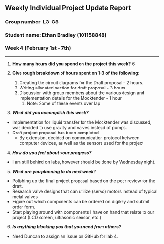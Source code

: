 ## Weekly Individual Project Update Report
### Group number: L3-G8
### Student name: Ethan Bradley (101158848)

### Week 4 (February 1st - 7th)
___
1. **How many hours did you spend on the project this week?** 6

2. **Give rough breakdown of hours spent on 1-3 of the following:**
   1. Creating the circuit diagrams for the Draft proposal - 2 hours.
   2. Writing allocated section for draft proposal - 3 hours
   3. Discussion with group members about the various design and implementation details for the Mocktender - 1 hour
      1. Note: Some of these events over lap
3. ***What did you accomplish this week?***
  - Implementation for liquid transfer for the Mocktender was discussed, was decided to use gravity and valves instead of pumps.
  - Draft project proposal has been completed
    - By extension, decided on communication protocol between computer devices, as well as the sensors used for the project
4. ***How do you feel about your progress?***
  - I am still behind on labs, however should be done by Wednesday night.
5. ***What are you planning to do next week***? 
  - Polishing up the final project proposal based on the peer review for the draft.
  - Research valve designs that can utilize (servo) motors instead of typical metal valves
  - Figure out which components can be ordered on digikey and submit order form.
  - Start playing around with components I have on hand that relate to our project (LCD screen, ultrasonic sensor, etc.)
6. ***Is anything blocking you that you need from others?*** 
  - Need Duncan to assign an issue on GitHub for lab 4.

